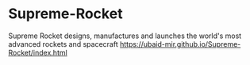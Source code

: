# Supreme-Rocket
Supreme Rocket designs, manufactures and launches the world's most advanced rockets and spacecraft
https://ubaid-mir.github.io/Supreme-Rocket/index.html
